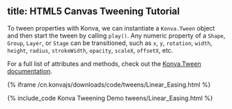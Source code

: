 title: HTML5 Canvas Tweening Tutorial
---

To tween properties with Konva, we can instantiate a `Konva.Tween` object
and then start the tween by calling `play()`.  Any numeric property of a `Shape`,
`Group`, `Layer`, or `Stage` can be transitioned, such as `x`, `y`, `rotation`,
`width`, `height`, `radius`, `strokeWidth`, `opacity`, `scaleX`, `offsetX`, etc.

For a full list of attributes and methods, check out the [Konva.Tween documentation](/cn.konvajs/api/Konva.Tween.html).

{% iframe /cn.konvajs/downloads/code/tweens/Linear_Easing.html %}

{% include_code Konva Tweening Demo tweens/Linear_Easing.html %}
